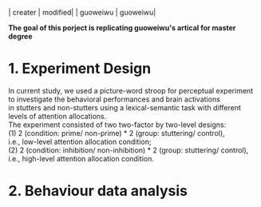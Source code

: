 | creater | modified|
| guoweiwu | guoweiwu|  
  
**The goal of this porject is replicating guoweiwu's artical for master degree**  
  
# 1. Experiment Design
In current study, we used a picture-word stroop for perceptual experiment  
to investigate the behavioral performances and brain activations  
in stutters and non-stutters using a lexical-semantic task with different levels of attention allocations.  
The experiment consisted of two two-factor by two-level designs:   
(1) 2 (condition: prime/ non-prime) * 2 (group: stuttering/ control),  
i.e., low-level attention allocation condition;   
(2) 2 (condition: inhibition/ non-inhibition) * 2 (group: stuttering/ control),  
i.e., high-level attention allocation condition.  
# 2. Behaviour data analysis  


  